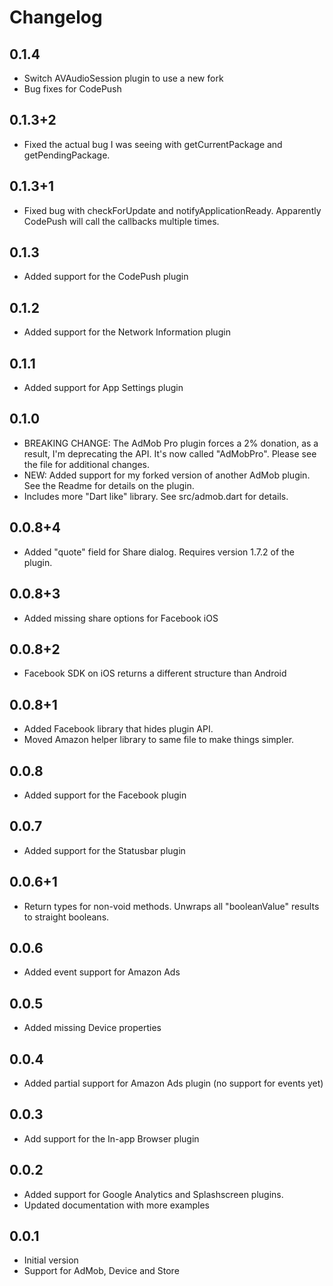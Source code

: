 # Changelog

## 0.1.4

- Switch AVAudioSession plugin to use a new fork
- Bug fixes for CodePush

## 0.1.3+2

- Fixed the actual bug I was seeing with getCurrentPackage and getPendingPackage.

## 0.1.3+1

- Fixed bug with checkForUpdate and notifyApplicationReady. Apparently CodePush will call the callbacks multiple times.

## 0.1.3

- Added support for the CodePush plugin

## 0.1.2

- Added support for the Network Information plugin

## 0.1.1

- Added support for App Settings plugin

## 0.1.0

- BREAKING CHANGE: The AdMob Pro plugin forces a 2% donation, as a result, I'm deprecating the API. It's now called "AdMobPro". Please see the file for additional changes.
- NEW: Added support for my forked version of another AdMob plugin. See the Readme for details on the plugin.
- Includes more "Dart like" library. See src/admob.dart for details.

## 0.0.8+4
 
- Added "quote" field for Share dialog. Requires version 1.7.2 of the plugin.

## 0.0.8+3

- Added missing share options for Facebook iOS

## 0.0.8+2

- Facebook SDK on iOS returns a different structure than Android

## 0.0.8+1

- Added Facebook library that hides plugin API.
- Moved Amazon helper library to same file to make things simpler.

## 0.0.8

- Added support for the Facebook plugin

## 0.0.7

- Added support for the Statusbar plugin

## 0.0.6+1

- Return types for non-void methods. Unwraps all "booleanValue" results to straight booleans.

## 0.0.6

- Added event support for Amazon Ads

## 0.0.5

- Added missing Device properties

## 0.0.4

- Added partial support for Amazon Ads plugin (no support for events yet)

## 0.0.3

- Add support for the In-app Browser plugin

## 0.0.2

- Added support for Google Analytics and Splashscreen plugins.
- Updated documentation with more examples

## 0.0.1

- Initial version
- Support for AdMob, Device and Store
